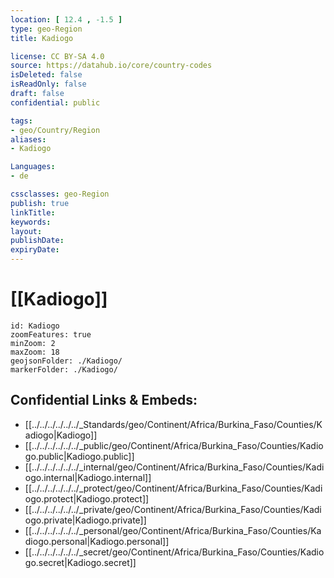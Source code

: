 ```yaml
---
location: [ 12.4 , -1.5 ] 
type: geo-Region
title: Kadiogo

license: CC BY-SA 4.0
source: https://datahub.io/core/country-codes
isDeleted: false
isReadOnly: false
draft: false
confidential: public

tags:
- geo/Country/Region
aliases:
- Kadiogo

Languages:
- de

cssclasses: geo-Region
publish: true
linkTitle: 
keywords: 
layout: 
publishDate: 
expiryDate: 
---
```


# [[Kadiogo]]

```leaflet
id: Kadiogo
zoomFeatures: true 
minZoom: 2 
maxZoom: 18
geojsonFolder: ./Kadiogo/
markerFolder: ./Kadiogo/
```


## Confidential Links & Embeds: 
- [[../../../../../../_Standards/geo/Continent/Africa/Burkina_Faso/Counties/Kadiogo|Kadiogo]] 
- [[../../../../../../_public/geo/Continent/Africa/Burkina_Faso/Counties/Kadiogo.public|Kadiogo.public]] 
- [[../../../../../../_internal/geo/Continent/Africa/Burkina_Faso/Counties/Kadiogo.internal|Kadiogo.internal]] 
- [[../../../../../../_protect/geo/Continent/Africa/Burkina_Faso/Counties/Kadiogo.protect|Kadiogo.protect]] 
- [[../../../../../../_private/geo/Continent/Africa/Burkina_Faso/Counties/Kadiogo.private|Kadiogo.private]] 
- [[../../../../../../_personal/geo/Continent/Africa/Burkina_Faso/Counties/Kadiogo.personal|Kadiogo.personal]] 
- [[../../../../../../_secret/geo/Continent/Africa/Burkina_Faso/Counties/Kadiogo.secret|Kadiogo.secret]] 

